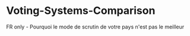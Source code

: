 # Voting-Systems-Comparison
FR only - Pourquoi le mode de scrutin de votre pays n'est pas le meilleur
